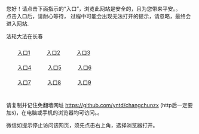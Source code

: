您好！请点击下面指示的“入口”，浏览此网站是安全的，且为您带来平安。。 <br/>
点击入口后，请耐心等待， 过程中可能会出现无法打开的提示，请忽略，最终会进入网站. </br>

法轮大法在长春<br/>
<div style="padding:10px"><a style="margin:20px" target="_blank" href="https://dpoq1tu7d60m3.cloudfront.net/2Qpsp?amlinznn" id="ccLink1" rel="nofollow">入口1</a> <a target="_blank" style="margin:20px" href="https://d57d3n2e5k7k8.cloudfront.net/2Qpsp?ihakq" id="ccLink2" rel="nofollow">入口2</a> <a style="margin:20px" target="_blank" href="https://d1mt7r3nvdffpm.cloudfront.net/2Qpsp?zfqtlj" id="ccLink3" rel="nofollow">入口3</a></div>

<div style="padding:10px" ><a style="margin:20px" target="_blank" href="https://dpoq1tu7d60m3.cloudfront.net/2Qpsp?amlinznn" id="ccLink4" rel="nofollow">入口4</a> <a style="margin:20px" href="https://d57d3n2e5k7k8.cloudfront.net/2Qpsp?ihakq" target="_blank" id="ccLink5" rel="nofollow">入口5</a> <a style="margin:20px" href="https://d1mt7r3nvdffpm.cloudfront.net/2Qpsp?zfqtlj" target="_blank" id="ccLink6" rel="nofollow">入口6</a></div>

<div style="padding:10px"><a style="margin:20px" target="_blank" href="https://dpoq1tu7d60m3.cloudfront.net/2Qpsp?amlinznn" id="ccLink7" rel="nofollow">入口7</a> <a style="margin:20px" href="https://d57d3n2e5k7k8.cloudfront.net/2Qpsp?ihakq" target="_blank" id="ccLink8" rel="nofollow">入口8</a> <a style="margin:20px" target="_blank" href="https://d1mt7r3nvdffpm.cloudfront.net/2Qpsp?zfqtlj" id="ccLink9" rel="nofollow">入口9</a></div>

<br/>



请复制并记住免翻墙网址 https://github.com/yntd/changchunzx (http后一定要加s)，在电脑或手机的浏览器均可访问。。<br/>

微信如提示停止访问该网页，须先点击右上角，选择浏览器打开。
